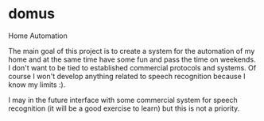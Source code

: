 # domus
Home Automation 

The main goal of this project is to create a system for the automation of my home and at the same time have some fun and pass the time on weekends.
I don't want to be tied to established commercial protocols and systems. Of course I won't develop anything related to speech recognition because I know my limits :). 

I may in the future interface with some commercial system for speech recognition (it will be a good exercise to learn) but this is not a priority.
